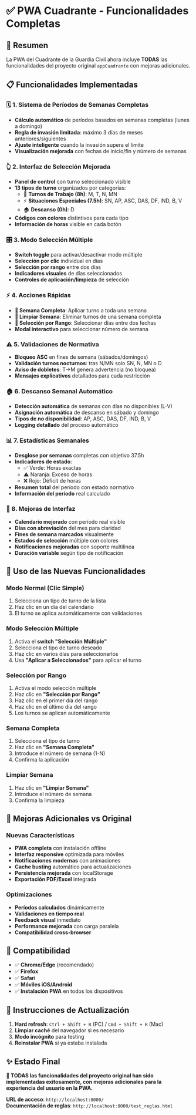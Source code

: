 # ✅ PWA Cuadrante - Funcionalidades Completas

## 🎯 Resumen
La PWA del Cuadrante de la Guardia Civil ahora incluye **TODAS** las funcionalidades del proyecto original `appCuadrante` con mejoras adicionales.

## 📋 Funcionalidades Implementadas

### 🗓️ 1. Sistema de Períodos de Semanas Completas
- **Cálculo automático** de períodos basados en semanas completas (lunes a domingo)
- **Regla de invasión limitada**: máximo 3 días de meses anteriores/siguientes
- **Ajuste inteligente** cuando la invasión supera el límite
- **Visualización mejorada** con fechas de inicio/fin y número de semanas

### 👆 2. Interfaz de Selección Mejorada
- **Panel de control** con turno seleccionado visible
- **13 tipos de turno** organizados por categorías:
  - 🌅 **Turnos de Trabajo (8h)**: M, T, N, MN
  - ⚡ **Situaciones Especiales (7.5h)**: SN, AP, ASC, DAS, DF, IND, B, V
  - 🏠 **Descanso (0h)**: D
- **Códigos con colores** distintivos para cada tipo
- **Información de horas** visible en cada botón

### 🎛️ 3. Modo Selección Múltiple
- **Switch toggle** para activar/desactivar modo múltiple
- **Selección por clic** individual en días
- **Selección por rango** entre dos días
- **Indicadores visuales** de días seleccionados
- **Controles de aplicación/limpieza** de selección

### ⚡ 4. Acciones Rápidas
- **📅 Semana Completa**: Aplicar turno a toda una semana
- **🧹 Limpiar Semana**: Eliminar turnos de una semana completa
- **📏 Selección por Rango**: Seleccionar días entre dos fechas
- **Modal interactivo** para seleccionar número de semana

### ⚠️ 5. Validaciones de Normativa
- **Bloqueo ASC** en fines de semana (sábados/domingos)
- **Validación turnos nocturnos**: tras N/MN solo SN, N, MN o D
- **Aviso de dobletes**: T→M genera advertencia (no bloquea)
- **Mensajes explicativos** detallados para cada restricción

### 🏠 6. Descanso Semanal Automático
- **Detección automática** de semanas con días no disponibles (L-V)
- **Asignación automática** de descanso en sábado y domingo
- **Tipos de no disponibilidad**: AP, ASC, DAS, DF, IND, B, V
- **Logging detallado** del proceso automático

### 📊 7. Estadísticas Semanales
- **Desglose por semanas** completas con objetivo 37.5h
- **Indicadores de estado**:
  - ✅ Verde: Horas exactas
  - ⚠️ Naranja: Exceso de horas  
  - ❌ Rojo: Déficit de horas
- **Resumen total** del período con estado normativo
- **Información del período** real calculado

### 🎨 8. Mejoras de Interfaz
- **Calendario mejorado** con período real visible
- **Días con abreviación** del mes para claridad
- **Fines de semana marcados** visualmente
- **Estados de selección** múltiple con colores
- **Notificaciones mejoradas** con soporte multilinea
- **Duración variable** según tipo de notificación

## 🔧 Uso de las Nuevas Funcionalidades

### Modo Normal (Clic Simple)
1. Selecciona un tipo de turno de la lista
2. Haz clic en un día del calendario
3. El turno se aplica automáticamente con validaciones

### Modo Selección Múltiple
1. Activa el **switch "Selección Múltiple"**
2. Selecciona el tipo de turno deseado
3. Haz clic en varios días para seleccionarlos
4. Usa **"Aplicar a Seleccionados"** para aplicar el turno

### Selección por Rango
1. Activa el modo selección múltiple
2. Haz clic en **"Selección por Rango"**
3. Haz clic en el primer día del rango
4. Haz clic en el último día del rango
5. Los turnos se aplican automáticamente

### Semana Completa
1. Selecciona el tipo de turno
2. Haz clic en **"Semana Completa"**
3. Introduce el número de semana (1-N)
4. Confirma la aplicación

### Limpiar Semana
1. Haz clic en **"Limpiar Semana"**
2. Introduce el número de semana
3. Confirma la limpieza

## 🚀 Mejoras Adicionales vs Original

### Nuevas Características
- **PWA completa** con instalación offline
- **Interfaz responsive** optimizada para móviles
- **Notificaciones modernas** con animaciones
- **Cache busting** automático para actualizaciones
- **Persistencia mejorada** con localStorage
- **Exportación PDF/Excel** integrada

### Optimizaciones
- **Períodos calculados** dinámicamente
- **Validaciones en tiempo real**
- **Feedback visual** inmediato
- **Performance mejorada** con carga paralela
- **Compatibilidad cross-browser**

## 📱 Compatibilidad
- ✅ **Chrome/Edge** (recomendado)
- ✅ **Firefox**
- ✅ **Safari**
- ✅ **Móviles iOS/Android**
- ✅ **Instalación PWA** en todos los dispositivos

## 🔄 Instrucciones de Actualización
1. **Hard refresh**: `Ctrl + Shift + R` (PC) / `Cmd + Shift + R` (Mac)
2. **Limpiar caché** del navegador si es necesario
3. **Modo incógnito** para testing
4. **Reinstalar PWA** si ya estaba instalada

## ✨ Estado Final
**🎉 TODAS las funcionalidades del proyecto original han sido implementadas exitosamente, con mejoras adicionales para la experiencia del usuario en la PWA.**

**URL de acceso**: `http://localhost:8000/`  
**Documentación de reglas**: `http://localhost:8000/test_reglas.html` 